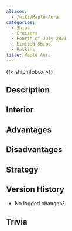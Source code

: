 ```yaml
---
aliases:
  - /wiki/Maple-Aura
categories:
  - Ships
  - Cruisers
  - Fourth of July 2021
  - Limited Ships
  - Reskins
title: Maple Aura
---
```


{{< shipInfobox >}}

## Description

## Interior

## Advantages

## Disadvantages

## Strategy

## Version History

- No logged changes?

## Trivia
